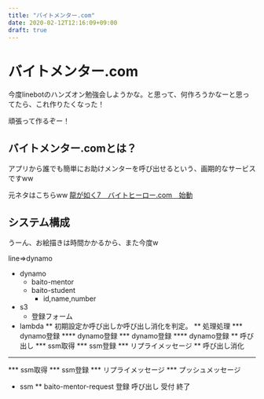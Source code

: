 ```yaml
---
title: "バイトメンター.com"
date: 2020-02-12T12:16:09+09:00
draft: true
---
```


# バイトメンター.com

今度linebotのハンズオン勉強会しようかな。と思って、何作ろうかなーと思ってたら、これ作りたくなった！

頑張って作るぞー！

## バイトメンター.comとは？

アプリから誰でも簡単にお助けメンターを呼び出せるという、画期的なサービスですww

元ネタはこちらww
[龍が如く7　バイトヒーロー.com　始動](https://www.youtube.com/watch?v=oyu7oRII83o)

## システム構成

うーん、お絵描きは時間かかるから、また今度w

line⇒dynamo

* dynamo
  * baito-mentor
  * baito-student
    * id,name,number
* s3
  * 登録フォーム
* lambda
** 初期設定か呼び出しか呼び出し消化を判定。
** 処理処理
*** dynamo登録
**** dynamo登録
*** dynamo登録
**** dynamo登録
** 呼び出し
*** ssm取得
*** ssm登録
*** リプライメッセージ
** 呼び出し消化
***
*** ssm取得
*** ssm登録
*** リプライメッセージ
*** プッシュメッセージ
* ssm
** baito-mentor-request
登録
呼び出し
受付
終了



